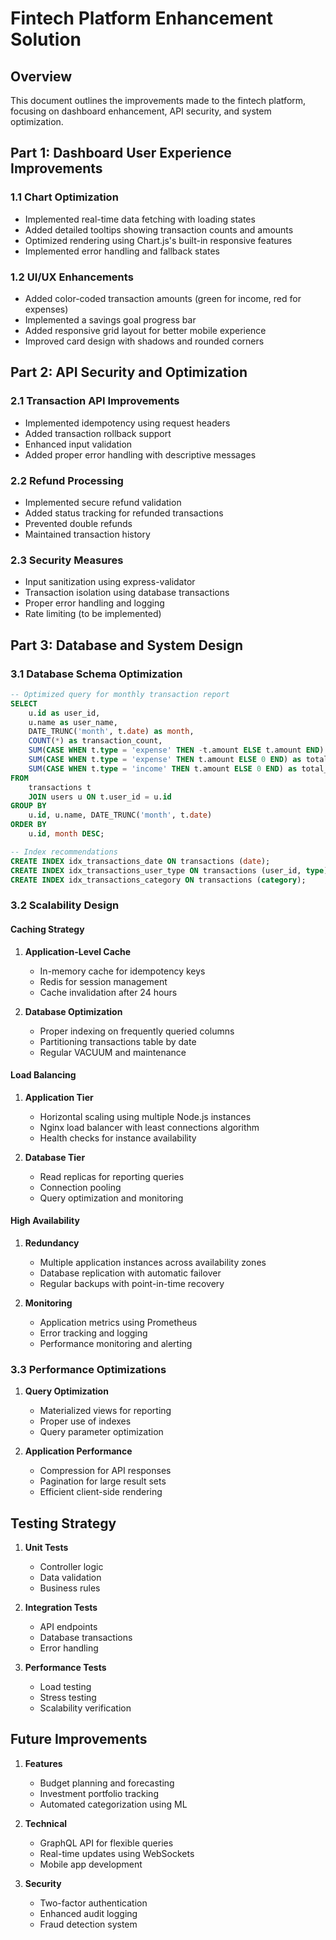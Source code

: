 # Fintech Platform Enhancement Solution

## Overview
This document outlines the improvements made to the fintech platform, focusing on dashboard enhancement, API security, and system optimization.

## Part 1: Dashboard User Experience Improvements

### 1.1 Chart Optimization
- Implemented real-time data fetching with loading states
- Added detailed tooltips showing transaction counts and amounts
- Optimized rendering using Chart.js's built-in responsive features
- Implemented error handling and fallback states

### 1.2 UI/UX Enhancements
- Added color-coded transaction amounts (green for income, red for expenses)
- Implemented a savings goal progress bar
- Added responsive grid layout for better mobile experience
- Improved card design with shadows and rounded corners

## Part 2: API Security and Optimization

### 2.1 Transaction API Improvements
- Implemented idempotency using request headers
- Added transaction rollback support
- Enhanced input validation
- Added proper error handling with descriptive messages

### 2.2 Refund Processing
- Implemented secure refund validation
- Added status tracking for refunded transactions
- Prevented double refunds
- Maintained transaction history

### 2.3 Security Measures
- Input sanitization using express-validator
- Transaction isolation using database transactions
- Proper error handling and logging
- Rate limiting (to be implemented)

## Part 3: Database and System Design

### 3.1 Database Schema Optimization
```sql
-- Optimized query for monthly transaction report
SELECT 
    u.id as user_id,
    u.name as user_name,
    DATE_TRUNC('month', t.date) as month,
    COUNT(*) as transaction_count,
    SUM(CASE WHEN t.type = 'expense' THEN -t.amount ELSE t.amount END) as net_amount,
    SUM(CASE WHEN t.type = 'expense' THEN t.amount ELSE 0 END) as total_expenses,
    SUM(CASE WHEN t.type = 'income' THEN t.amount ELSE 0 END) as total_income
FROM 
    transactions t
    JOIN users u ON t.user_id = u.id
GROUP BY 
    u.id, u.name, DATE_TRUNC('month', t.date)
ORDER BY 
    u.id, month DESC;

-- Index recommendations
CREATE INDEX idx_transactions_date ON transactions (date);
CREATE INDEX idx_transactions_user_type ON transactions (user_id, type);
CREATE INDEX idx_transactions_category ON transactions (category);
```

### 3.2 Scalability Design

#### Caching Strategy
1. **Application-Level Cache**
   - In-memory cache for idempotency keys
   - Redis for session management
   - Cache invalidation after 24 hours

2. **Database Optimization**
   - Proper indexing on frequently queried columns
   - Partitioning transactions table by date
   - Regular VACUUM and maintenance

#### Load Balancing
1. **Application Tier**
   - Horizontal scaling using multiple Node.js instances
   - Nginx load balancer with least connections algorithm
   - Health checks for instance availability

2. **Database Tier**
   - Read replicas for reporting queries
   - Connection pooling
   - Query optimization and monitoring

#### High Availability
1. **Redundancy**
   - Multiple application instances across availability zones
   - Database replication with automatic failover
   - Regular backups with point-in-time recovery

2. **Monitoring**
   - Application metrics using Prometheus
   - Error tracking and logging
   - Performance monitoring and alerting

### 3.3 Performance Optimizations
1. **Query Optimization**
   - Materialized views for reporting
   - Proper use of indexes
   - Query parameter optimization

2. **Application Performance**
   - Compression for API responses
   - Pagination for large result sets
   - Efficient client-side rendering

## Testing Strategy
1. **Unit Tests**
   - Controller logic
   - Data validation
   - Business rules

2. **Integration Tests**
   - API endpoints
   - Database transactions
   - Error handling

3. **Performance Tests**
   - Load testing
   - Stress testing
   - Scalability verification

## Future Improvements
1. **Features**
   - Budget planning and forecasting
   - Investment portfolio tracking
   - Automated categorization using ML

2. **Technical**
   - GraphQL API for flexible queries
   - Real-time updates using WebSockets
   - Mobile app development

3. **Security**
   - Two-factor authentication
   - Enhanced audit logging
   - Fraud detection system
